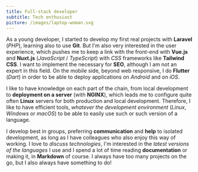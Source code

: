 ```yaml
---
title: Full-stack developer
subtitle: Tech enthusiast
picture: /images/laptop-woman.svg
---
```


As a young developer, I started to develop my first real projects with **Laravel** (_PHP_), learning also to use **Git**. But I'm also very interested in the user experience, which pushes me to keep a link with the front-end with **Vue.js** and **Nuxt.js** (_JavaScript_ / _TypeScript_) with _CSS_ frameworks like **Tailwind CSS**. I want to implement the necessary for **SEO**, although I am not an expert in this field. On the mobile side, beyond web responsive, I do **Flutter** (_Dart_) in order to be able to deploy applications on _Android_ and on _iOS_.

I like to have knowledge on each part of the chain, from local development to **deployment on a server** (with **NGINX**), which leads me to configure quite often **Linux** servers for both production and local development. Therefore, I like to have efficient tools, _whatever the development environment_ (_Linux_, _Windows_ or _macOS_) to be able to easily use such or such version of a language.

I develop best in groups, preferring **communication** and **help** to isolated development, as long as I have colleagues who also enjoy this way of working. I love to _discuss technologies_, I'm interested in the _latest versions of the languages_ I use and I spend a lot of time reading **documentation** or making it, in **Markdown** of course. I always have too many projects on the go, but I also always have something to do!
